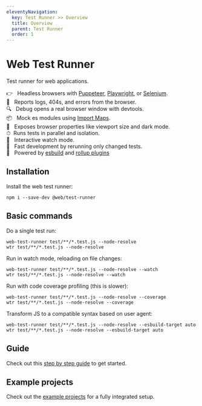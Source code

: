 ```yaml
---
eleventyNavigation:
  key: Test Runner >> Overview
  title: Overview
  parent: Test Runner
  order: 1
---
```


# Web Test Runner

Test runner for web applications.

👉&nbsp;&nbsp; Headless browsers with [Puppeteer](browser-launchers/puppeteer.md), [Playwright](browser-launchers/playwright.md), or [Selenium](browser-launchers/selenium.md). <br>
🚧&nbsp;&nbsp; Reports logs, 404s, and errors from the browser. <br>
🔍&nbsp;&nbsp; Debug opens a real browser window with devtools.<br>
📦&nbsp;&nbsp; Mock es modules using [Import Maps](./writing-tests/mocking.md).<br>
🔧&nbsp;&nbsp; Exposes browser properties like viewport size and dark mode.<br>
⏱&nbsp;&nbsp;Runs tests in parallel and isolation.<br>
👀&nbsp;&nbsp; Interactive watch mode.<br>
🏃&nbsp;&nbsp; Fast development by rerunning only changed tests.<br>
🚀&nbsp;&nbsp; Powered by [esbuild](../dev-server/plugins/esbuild.md) and [rollup plugins](../dev-server/plugins/rollup.md)

## Installation

Install the web test runner:

```
npm i --save-dev @web/test-runner
```

## Basic commands

Do a single test run:

```
web-test-runner test/**/*.test.js --node-resolve
wtr test/**/*.test.js --node-resolve
```

Run in watch mode, reloading on file changes:

```
web-test-runner test/**/*.test.js --node-resolve --watch
wtr test/**/*.test.js --node-resolve --watch
```

Run with code coverage profiling (this is slower):

```
web-test-runner test/**/*.test.js --node-resolve --coverage
wtr test/**/*.test.js --node-resolve --coverage
```

Transform JS to a compatible syntax based on user agent:

```
web-test-runner test/**/*.test.js --node-resolve --esbuild-target auto
wtr test/**/*.test.js --node-resolve --esbuild-target auto
```

## Guide

Check out this [step by step guide](../../guides/test-runner/getting-started.md) to get started.

## Example projects

Check out the <a href="https://github.com/modernweb-dev/example-projects" target="_blank" rel="noopener noreferrer">example projects</a> for a fully integrated setup.
